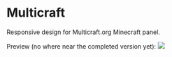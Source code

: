 Multicraft
==========

Responsive design for Multicraft.org Minecraft panel.


Preview (no where near the completed version yet):
<img src="http://i.imgur.com/QTu5qsX.jpg">
